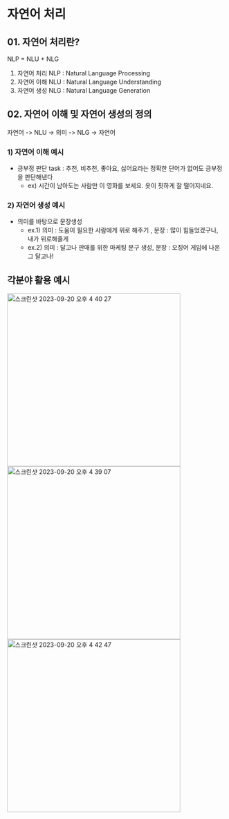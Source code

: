 # 자연어 처리
## 01. 자연어 처리란?
NLP = NLU + NLG

1. 자연어 처리 NLP : Natural Language Processing
2. 자연어 이해 NLU : Natural Language Understanding
3. 자연어 생성 NLG : Natural Language Generation
   
## 02. 자연어 이해 및 자연어 생성의 정의
자연어 -> NLU -> 의미 -> NLG -> 자연어
### 1) 자연어 이해 예시
- 긍부정 판단 task : 추천, 비추천, 좋아요, 싫어요라는 정확한 단어가 없어도 긍부정을 판단해낸다
  - ex) 시간이 남아도는 사람만 이 영화를 보세요. 옷이 핏하게 잘 떨어지네요.
### 2) 자연어 생성 예시
- 의미를 바탕으로 문장생성
  - ex.1) 의미 : 도움이 필요한 사람에게 위로 해주기 , 문장 : 많이 힘들었겠구나, 내가 위로해줄게
  - ex.2) 의미 : 달고나 판매를 위한 마케팅 문구 생성, 문장 : 오징어 게임에 나온 그 달고나!
    
## 각분야 활용 예시
<img width="400" alt="스크린샷 2023-09-20 오후 4 40 27" src="https://github.com/joony0512/Deep_Learning_Class/assets/109457820/2f654745-c7ca-4620-b136-631241e45d1c">

<img width="400" alt="스크린샷 2023-09-20 오후 4 39 07" src="https://github.com/joony0512/Deep_Learning_Class/assets/109457820/97cef4da-b1c6-43a2-9615-79b954c4ec13">

<img width="400" alt="스크린샷 2023-09-20 오후 4 42 47" src="https://github.com/joony0512/Deep_Learning_Class/assets/109457820/26c55c73-a5ed-4218-a3ba-d813e4790c42">
